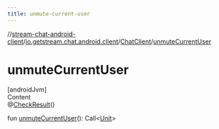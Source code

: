 ```yaml
---
title: unmute-current-user
---
```

//[stream-chat-android-client](../../../index.md)/[io.getstream.chat.android.client](../index.md)/[ChatClient](index.md)/[unmuteCurrentUser](unmuteCurrentUser.md)



# unmuteCurrentUser  
[androidJvm]  
Content  
@[CheckResult](https://developer.android.com/reference/kotlin/androidx/annotation/CheckResult.html)()  
  
fun [unmuteCurrentUser](unmuteCurrentUser.md)(): Call&lt;[Unit](https://kotlinlang.org/api/latest/jvm/stdlib/kotlin/-unit/index.html)&gt;  



